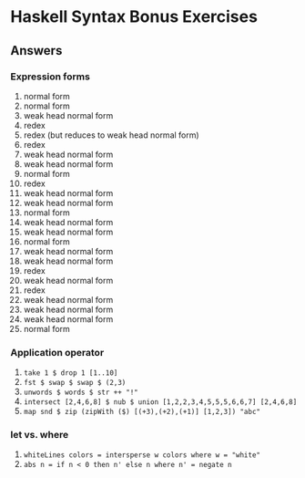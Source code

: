 # Haskell Syntax Bonus Exercises

## Answers

### Expression forms

1. normal form
2. normal form
3. weak head normal form
4. redex
5. redex (but reduces to weak head normal form)
6. redex
7. weak head normal form
8. weak head normal form
9. normal form
10. redex
11. weak head normal form
12. weak head normal form
13. normal form
14. weak head normal form
15. weak head normal form
16. normal form
17. weak head normal form
18. weak head normal form
19. redex
20. weak head normal form
21. redex
22. weak head normal form
23. weak head normal form
24. weak head normal form
25. normal form

### Application operator

1. `take 1 $ drop 1 [1..10]`
2. `fst $ swap $ swap $ (2,3)`
3. `unwords $ words $ str ++ "!"`
4. `intersect [2,4,6,8] $ nub $ union [1,2,2,3,4,5,5,5,6,6,7] [2,4,6,8]`
5. `map snd $ zip (zipWith ($) [(+3),(+2),(+1)] [1,2,3]) "abc"`

### let vs. where

1. `whiteLines colors = intersperse w colors
      where w = "white"`
2. `abs n = if n < 0 then n' else n
      where n' = negate n`
